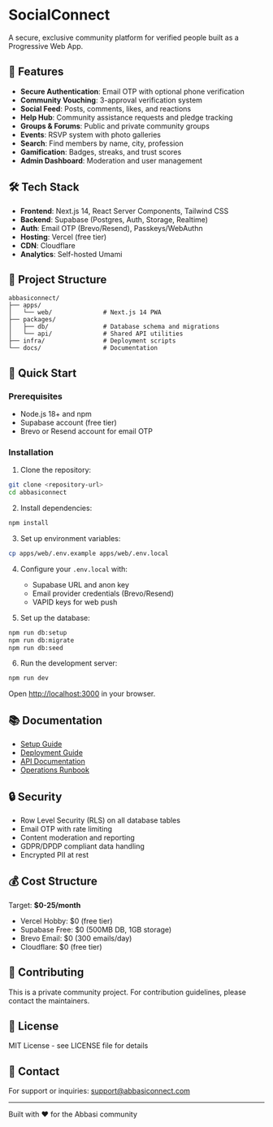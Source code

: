 # SocialConnect

A secure, exclusive community platform for verified people built as a Progressive Web App.

## 🎯 Features

- **Secure Authentication**: Email OTP with optional phone verification
- **Community Vouching**: 3-approval verification system
- **Social Feed**: Posts, comments, likes, and reactions
- **Help Hub**: Community assistance requests and pledge tracking
- **Groups & Forums**: Public and private community groups
- **Events**: RSVP system with photo galleries
- **Search**: Find members by name, city, profession
- **Gamification**: Badges, streaks, and trust scores
- **Admin Dashboard**: Moderation and user management

## 🛠️ Tech Stack

- **Frontend**: Next.js 14, React Server Components, Tailwind CSS
- **Backend**: Supabase (Postgres, Auth, Storage, Realtime)
- **Auth**: Email OTP (Brevo/Resend), Passkeys/WebAuthn
- **Hosting**: Vercel (free tier)
- **CDN**: Cloudflare
- **Analytics**: Self-hosted Umami

## 📁 Project Structure

```
abbasiconnect/
├── apps/
│   └── web/              # Next.js 14 PWA
├── packages/
│   ├── db/               # Database schema and migrations
│   └── api/              # Shared API utilities
├── infra/                # Deployment scripts
└── docs/                 # Documentation
```

## 🚀 Quick Start

### Prerequisites

- Node.js 18+ and npm
- Supabase account (free tier)
- Brevo or Resend account for email OTP

### Installation

1. Clone the repository:
```bash
git clone <repository-url>
cd abbasiconnect
```

2. Install dependencies:
```bash
npm install
```

3. Set up environment variables:
```bash
cp apps/web/.env.example apps/web/.env.local
```

4. Configure your `.env.local` with:
   - Supabase URL and anon key
   - Email provider credentials (Brevo/Resend)
   - VAPID keys for web push

5. Set up the database:
```bash
npm run db:setup
npm run db:migrate
npm run db:seed
```

6. Run the development server:
```bash
npm run dev
```

Open [http://localhost:3000](http://localhost:3000) in your browser.

## 📚 Documentation

- [Setup Guide](docs/SETUP.md)
- [Deployment Guide](docs/DEPLOYMENT.md)
- [API Documentation](docs/API.md)
- [Operations Runbook](docs/RUNBOOK.md)

## 🔒 Security

- Row Level Security (RLS) on all database tables
- Email OTP with rate limiting
- Content moderation and reporting
- GDPR/DPDP compliant data handling
- Encrypted PII at rest

## 💰 Cost Structure

Target: **$0-25/month**

- Vercel Hobby: $0 (free tier)
- Supabase Free: $0 (500MB DB, 1GB storage)
- Brevo Email: $0 (300 emails/day)
- Cloudflare: $0 (free tier)

## 🤝 Contributing

This is a private community project. For contribution guidelines, please contact the maintainers.

## 📄 License

MIT License - see LICENSE file for details

## 📧 Contact

For support or inquiries: support@abbasiconnect.com

---

Built with ❤️ for the Abbasi community
